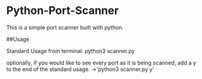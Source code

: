 # Python-Port-Scanner
This is a simple port scanner built with python.

##Usage

Standard Usage from terminal: python3 scanner.py <ip>
  
optionally, if you would like to see every port as it is being scanned, add a y to the end of the standard usage.
  ->'python3 scanner.py <ip> y'
